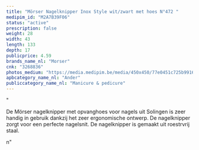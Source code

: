 ```yaml
---
title: "Mörser Nagelknipper Inox Style wit/zwart met hoes N°472 "
medipim_id: "M2A7B39F06"
status: "active"
prescription: false
weight: 28
width: 43
length: 133
depth: 17
publicprice: 4.59
brands_name_nl: "Morser"
cnk: "3268836"
photos_medium: "https://media.medipim.be/media/450x450/77e0451c725b991600711e05af98b38e3f94f296.jpg"
apbcategory_name_nl: "Ander"
publiccategory_name_nl: "Manicure & pedicure"
---
```

"<p>De Mörser nagelknipper met opvanghoes voor nagels uit Solingen is zeer handig in gebruik dankzij het zeer ergonomische ontwerp. De nagelknipper zorgt voor een perfecte nagelsnit. De nagelknipper is gemaakt uit roestrvrij staal.</p>n"
